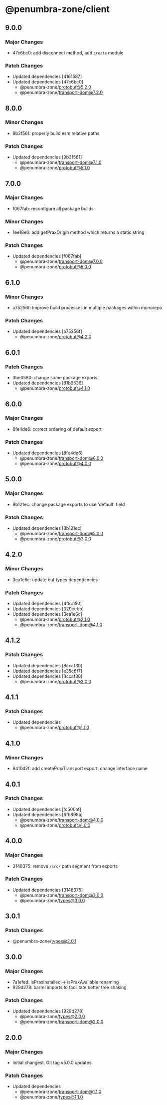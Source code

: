 # @penumbra-zone/client

## 9.0.0

### Major Changes

- 47c6bc0: add disconnect method, add `create` module

### Patch Changes

- Updated dependencies [4161587]
- Updated dependencies [47c6bc0]
  - @penumbra-zone/protobuf@5.2.0
  - @penumbra-zone/transport-dom@7.2.0

## 8.0.0

### Minor Changes

- 9b3f561: properly build esm relative paths

### Patch Changes

- Updated dependencies [9b3f561]
  - @penumbra-zone/transport-dom@7.1.0
  - @penumbra-zone/protobuf@5.1.0

## 7.0.0

### Major Changes

- f067fab: reconfigure all package builds

### Minor Changes

- 1ee18e0: add getPraxOrigin method which returns a static string

### Patch Changes

- Updated dependencies [f067fab]
  - @penumbra-zone/transport-dom@7.0.0
  - @penumbra-zone/protobuf@5.0.0

## 6.1.0

### Minor Changes

- a75256f: Improve build processes in multiple packages within monorepo

### Patch Changes

- Updated dependencies [a75256f]
  - @penumbra-zone/protobuf@4.2.0

## 6.0.1

### Patch Changes

- 3be0580: change some package exports
- Updated dependencies [81b9536]
  - @penumbra-zone/protobuf@4.1.0

## 6.0.0

### Major Changes

- 8fe4de6: correct ordering of default export

### Patch Changes

- Updated dependencies [8fe4de6]
  - @penumbra-zone/transport-dom@6.0.0
  - @penumbra-zone/protobuf@4.0.0

## 5.0.0

### Major Changes

- 8b121ec: change package exports to use 'default' field

### Patch Changes

- Updated dependencies [8b121ec]
  - @penumbra-zone/transport-dom@5.0.0
  - @penumbra-zone/protobuf@3.0.0

## 4.2.0

### Minor Changes

- 3ea1e6c: update buf types dependencies

### Patch Changes

- Updated dependencies [4f8c150]
- Updated dependencies [029eebb]
- Updated dependencies [3ea1e6c]
  - @penumbra-zone/protobuf@2.1.0
  - @penumbra-zone/transport-dom@4.1.0

## 4.1.2

### Patch Changes

- Updated dependencies [8ccaf30]
- Updated dependencies [e35c6f7]
- Updated dependencies [8ccaf30]
  - @penumbra-zone/protobuf@2.0.0

## 4.1.1

### Patch Changes

- Updated dependencies
  - @penumbra-zone/protobuf@1.1.0

## 4.1.0

### Minor Changes

- 8410d2f: add createPraxTransport export, change interface name

## 4.0.1

### Patch Changes

- Updated dependencies [fc500af]
- Updated dependencies [6fb898a]
  - @penumbra-zone/transport-dom@4.0.0
  - @penumbra-zone/protobuf@1.0.0

## 4.0.0

### Major Changes

- 3148375: remove `/src/` path segment from exports

### Patch Changes

- Updated dependencies [3148375]
  - @penumbra-zone/transport-dom@3.0.0
  - @penumbra-zone/types@3.0.0

## 3.0.1

### Patch Changes

- @penumbra-zone/types@2.0.1

## 3.0.0

### Major Changes

- 7a1efed: isPraxInstalled -> isPraxAvailable renaming
- 929d278: barrel imports to facilitate better tree shaking

### Patch Changes

- Updated dependencies [929d278]
  - @penumbra-zone/types@2.0.0
  - @penumbra-zone/transport-dom@2.0.0

## 2.0.0

### Major Changes

- Initial changest. Git tag v5.0.0 updates.

### Patch Changes

- Updated dependencies
  - @penumbra-zone/transport-dom@1.1.0
  - @penumbra-zone/types@1.1.0
